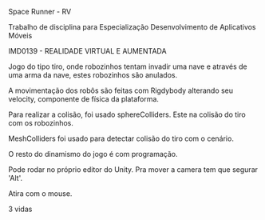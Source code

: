 Space Runner - RV

Trabalho de disciplina para Especialização Desenvolvimento de Aplicativos Móveis

IMD0139 - REALIDADE VIRTUAL E AUMENTADA

Jogo do tipo tiro, onde robozinhos tentam invadir uma nave e através de uma arma da nave, estes robozinhos são anulados.

A movimentação dos robôs são feitas com Rigdybody alterando seu velocity, componente de física da plataforma.

Para realizar a colisão, foi usado sphereColliders. Este na colisão do tiro com os robozinhos.

MeshColliders foi usado para detectar colisão do tiro com o cenário.

O resto do dinamismo do jogo é com programação.

Pode rodar no próprio editor do Unity. Pra mover a camera tem que segurar 'Alt'.

Atira com o mouse.

3 vidas
